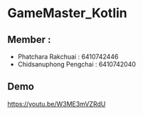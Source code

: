 ﻿# GameMaster_Kotlin
## Member : ##
* Phatchara Rakchuai : 6410742446
* Chidsanuphong Pengchai : 6410742040

## Demo ##
https://youtu.be/W3ME3mVZRdU


